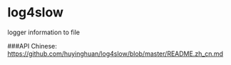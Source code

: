 log4slow
========
logger information to file

###API
Chinese: https://github.com/huyinghuan/log4slow/blob/master/README.zh_cn.md
